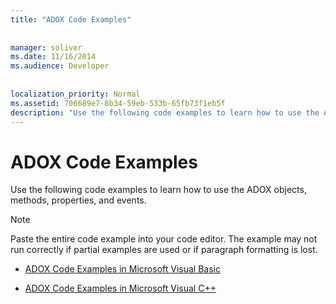 ```yaml
---
title: "ADOX Code Examples"
  
  
manager: soliver
ms.date: 11/16/2014
ms.audience: Developer
 
  
localization_priority: Normal
ms.assetid: 706689e7-8b34-59eb-533b-65fb73f1eb5f
description: "Use the following code examples to learn how to use the ADOX objects, methods, properties, and events."
---
```


# ADOX Code Examples

Use the following code examples to learn how to use the ADOX objects, methods, properties, and events.
  
> [!NOTE]
> Paste the entire code example into your code editor. The example may not run correctly if partial examples are used or if paragraph formatting is lost. 
  
- [ADOX Code Examples in Microsoft Visual Basic](adox-code-examples-in-microsoft-visual-basic.md)
    
- [ADOX Code Examples in Microsoft Visual C++](adox-code-examples-in-microsoft-visual-c-plus-plus.md)
    

